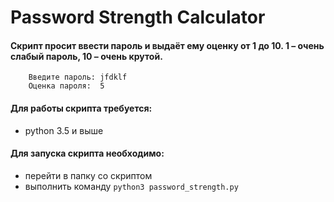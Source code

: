 # Password Strength Calculator

#### Скрипт просит ввести пароль и выдаёт ему оценку от 1 до 10. 1 – очень слабый пароль, 10 – очень крутой.
```
    Введите пароль: jfdklf
    Оценка пароля:  5
```


#### Для работы скрипта требуется:

- python 3.5 и выше


#### Для запуска скрипта необходимо:

- перейти в папку со скриптом
- выполнить команду `python3 password_strength.py`
